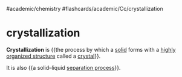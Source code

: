 #academic/chemistry #flashcards/academic/Cc/crystallization

# crystallization

__Crystallization__ is {{the process by which a [solid](solid.md) forms with a [highly organized structure](crystal%20structure.md) called a [crystal](crystal.md)}}. <!--SR:!2023-04-01,3,230-->

It is also {{a solid–liquid [separation process](separation%20process)}}. <!--SR:!2023-04-07,9,250-->
